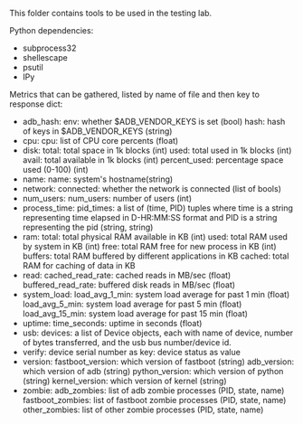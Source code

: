This folder contains tools to be used in the testing lab.

Python dependencies:
  - subprocess32
  - shellescape
  - psutil
  - IPy

Metrics that can be gathered, listed by name of file and then key to response
dict:

* adb_hash:
    env: whether $ADB_VENDOR_KEYS is set (bool)
    hash: hash of keys in $ADB_VENDOR_KEYS (string)
* cpu:
    cpu: list of CPU core percents (float)
* disk:
    total: total space in 1k blocks (int)
    used: total used in 1k blocks (int)
    avail: total available in 1k blocks (int)
    percent_used: percentage space used (0-100) (int)
* name:
    name: system's hostname(string)
* network:
    connected: whether the network is connected (list of bools)
* num_users:
    num_users: number of users (int)
* process_time:
    pid_times: a list of (time, PID) tuples where time is a string
              representing time elapsed in D-HR:MM:SS format and PID is a string
              representing the pid (string, string)
* ram:
    total: total physical RAM available in KB (int)
    used: total RAM used by system in KB (int)
    free: total RAM free for new process in KB (int)
    buffers: total RAM buffered by different applications in KB
    cached: total RAM for caching of data in KB
* read:
    cached_read_rate: cached reads in MB/sec (float)
    buffered_read_rate: buffered disk reads in MB/sec (float)
* system_load:
    load_avg_1_min: system load average for past 1 min (float)
    load_avg_5_min: system load average for past 5 min (float)
    load_avg_15_min: system load average for past 15 min (float)
* uptime:
    time_seconds: uptime in seconds (float)
* usb:
    devices: a list of Device objects, each with name of device, number of bytes
    transferred, and the usb bus number/device id.
* verify:
    device serial number as key: device status as value
* version:
    fastboot_version: which version of fastboot (string)
    adb_version: which version of adb (string)
    python_version: which version of python (string)
    kernel_version: which version of kernel (string)
* zombie:
    adb_zombies: list of adb zombie processes (PID, state, name)
    fastboot_zombies: list of fastboot zombie processes (PID, state, name)
    other_zombies: list of other zombie processes (PID, state, name)
